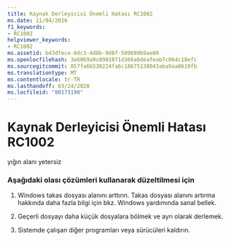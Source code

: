 ```yaml
---
title: Kaynak Derleyicisi Önemli Hatası RC1002
ms.date: 11/04/2016
f1_keywords:
- RC1002
helpviewer_keywords:
- RC1002
ms.assetid: b43dfece-0dc3-4d0b-9d8f-509699b9ae80
ms.openlocfilehash: 3e6069a9c0901071d366a6deafeab7c064c18efc
ms.sourcegitcommit: 857fa6b530224fa6c18675138043aba9aa0619fb
ms.translationtype: MT
ms.contentlocale: tr-TR
ms.lasthandoff: 03/24/2020
ms.locfileid: "80173198"
---
```

# <a name="resource-compiler-fatal-error-rc1002"></a>Kaynak Derleyicisi Önemli Hatası RC1002

yığın alanı yetersiz

### <a name="to-fix-by-using-the-following-possible-solutions"></a>Aşağıdaki olası çözümleri kullanarak düzeltilmesi için

1. Windows takas dosyası alanını arttırın. Takas dosyası alanını artırma hakkında daha fazla bilgi için bkz. Windows yardımında sanal bellek.

1. Geçerli dosyayı daha küçük dosyalara bölmek ve ayrı olarak derlemek.

1. Sistemde çalışan diğer programları veya sürücüleri kaldırın.
